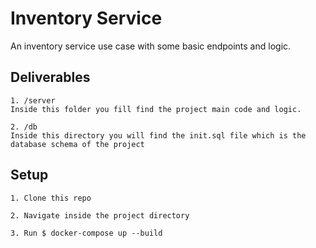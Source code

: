# Inventory Service
An inventory service use case with some basic endpoints and logic. 

## Deliverables
	1. /server
	Inside this folder you fill find the project main code and logic.

	2. /db
	Inside this directory you will find the init.sql file which is the database schema of the project
	
## Setup

	1. Clone this repo

	2. Navigate inside the project directory

	3. Run $ docker-compose up --build



